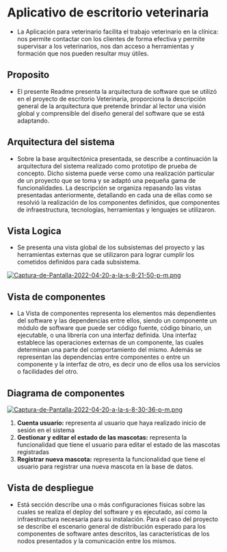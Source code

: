 # Aplicativo de escritorio veterinaria

- La Aplicación para veterinario facilita el trabajo veterinario en la clínica: nos permite contactar con los clientes de forma efectiva y permite supervisar a los veterinarios, nos dan acceso a herramientas y formación que nos pueden resultar muy útiles.

## Proposito

- El presente Readme presenta la arquitectura de software que se utilizó en el proyecto de escritorio Veterinaria, proporciona la descripción general de la arquitectura que pretende brindar al lector una visión global y comprensible del diseño general del software que se está adaptando.

## Arquitectura del sistema

- Sobre la base arquitectónica presentada, se describe a continuación la arquitectura del sistema realizado como prototipo de prueba de concepto. Dicho sistema puede verse como una realización particular de un proyecto que se toma y se adaptó una pequeña gama de funcionalidades. La descripción se organiza repasando las vistas presentadas anteriormente, detallando en cada una de ellas como se resolvió la realización de los componentes definidos, que componentes de infraestructura, tecnologías, herramientas y lenguajes se utilizaron.

## Vista Logica
- Se presenta una vista global de los subsistemas del proyecto y las herramientas externas que se utilizaron para lograr cumplir los cometidos definidos para cada subsistema.

[![Captura-de-Pantalla-2022-04-20-a-la-s-8-21-50-p-m.png](https://i.postimg.cc/NjgH7FN6/Captura-de-Pantalla-2022-04-20-a-la-s-8-21-50-p-m.png)](https://postimg.cc/xc489fV8)

## Vista de componentes
- La Vista de componentes representa los elementos más dependientes del software y las dependencias entre ellos, siendo un componente un módulo de software que puede ser código fuente, código binario, un ejecutable, o una librería con una interfaz definida. Una interfaz establece las operaciones externas de un componente, las cuales determinan una parte del comportamiento del mismo. Además se representan las dependencias entre componentes o entre un componente y la interfaz de otro, es decir uno de ellos usa los servicios o facilidades del otro.

## Diagrama de componentes
[![Captura-de-Pantalla-2022-04-20-a-la-s-8-30-36-p-m.png](https://i.postimg.cc/cHjzwV03/Captura-de-Pantalla-2022-04-20-a-la-s-8-30-36-p-m.png)](https://postimg.cc/34X9Hfyr)

1. **Cuenta usuario:** representa al usuario que haya realizado inicio de sesión en el sistema
2. **Gestionar y editar el estado de las mascotas:** representa la funcionalidad que tiene el usuario para editar el estado de las mascotas registradas
3. **Registrar nueva mascota:** representa la funcionalidad que tiene el usuario para registrar una nueva mascota en la base de datos.

## Vista de despliegue
- Está sección describe una o más configuraciones físicas sobre las cuales se realiza el deploy del software y es ejecutado, así como la infraestructura necesaria para su instalación. Para el caso del proyecto se describe el escenario general de distribución esperado para los componentes de software antes descritos, las características de los nodos presentados y la comunicación entre los mismos.


